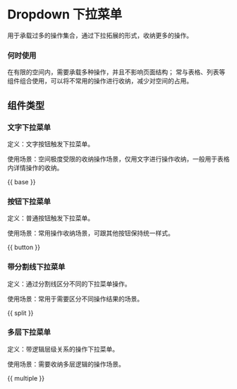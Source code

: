 # Dropdown 下拉菜单

用于承载过多的操作集合，通过下拉拓展的形式，收纳更多的操作。

### 何时使用

在有限的空间内，需要承载多种操作，并且不影响页面结构；
常与表格、列表等组件组合使用，可以将不常用的操作进行收纳，减少对空间的占用。

## 组件类型

### 文字下拉菜单

定义：文字按钮触发下拉菜单。

使用场景：空间极度受限的收纳操作场景，仅用文字进行操作收纳，一般用于表格内详情操作的收纳。

{{ base }}

### 按钮下拉菜单

定义：普通按钮触发下拉菜单。

使用场景：常用操作收纳场景，可跟其他按钮保持统一样式。

{{ button }}

### 带分割线下拉菜单

定义：通过分割线区分不同的下拉菜单操作。

使用场景：常用于需要区分不同操作结果的场景。

{{ split }}

### 多层下拉菜单

定义：带逻辑层级关系的操作下拉菜单。

使用场景：需要收纳多层逻辑的操作场景。

{{ multiple }}
